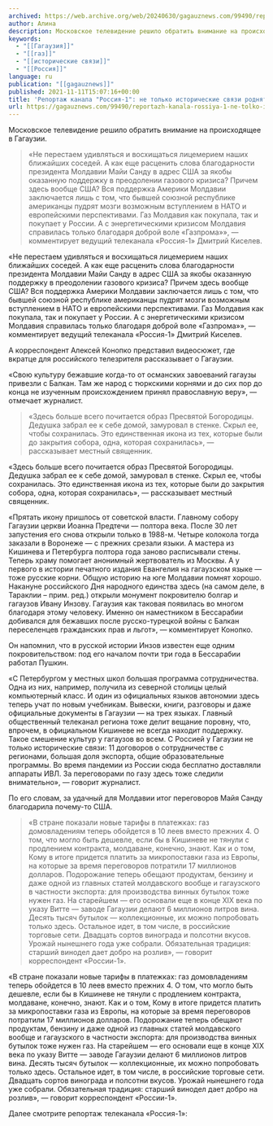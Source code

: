 ```yaml
---
archived: https://web.archive.org/web/20240630/gagauznews.com/99490/reportazh-kanala-rossiya-1-ne-tolko-istoricheskie-svyazi-rodnyat-gagauziyu-i-rf.html
author: Алина
description: Московское телевидение решило обратить внимание на происходящее в Гагаузии. «Не перестаем удивляться и восхищаться лицемерием наших ближайших соседей. А как еще расценить слова благодарности президента Молдавии Майи Санду в адрес США за якобы оказанную поддержку в преодолении газового кризиса? Причем здесь вообще США? Вся поддержка Америки Молдавии заключается лишь с том, что бывшей союзной республике американцы пудрят мозги возможным вступлением в НАТО и европейскими перспективами. Газ Молдавия как покупала, так и покупает у России. А с энергетическими кризисом Молдавия справилась только благодаря доброй воле «Газпрома»», — комментирует ведущий телеканала «Россия-1» Дмитрий Киселев. А корреспондент Алексей Конопко представил видеосюжет, где вкратце […]
keywords:
  - "[[Гагаузия]]"
  - "[[газ]]"
  - "[[исторические связи]]"
  - "[[Россия]]"
language: ru
publication: "[[gagauznews]]"
published: 2021-11-11T15:07:16+00:00
title: 'Репортаж канала "Россия-1": не только исторические связи роднят Гагаузию и РФ'
url: https://gagauznews.com/99490/reportazh-kanala-rossiya-1-ne-tolko-istoricheskie-svyazi-rodnyat-gagauziyu-i-rf.html
---
```


Московское телевидение решило обратить внимание на происходящее в Гагаузии.

> «Не перестаем удивляться и восхищаться лицемерием наших ближайших соседей. А как еще расценить слова благодарности президента Молдавии Майи Санду в адрес США за якобы оказанную поддержку в преодолении газового кризиса? Причем здесь вообще США? Вся поддержка Америки Молдавии заключается лишь с том, что бывшей союзной республике американцы пудрят мозги возможным вступлением в НАТО и европейскими перспективами. Газ Молдавия как покупала, так и покупает у России. А с энергетическими кризисом Молдавия справилась только благодаря доброй воле «Газпрома»», — комментирует ведущий телеканала «Россия-1» Дмитрий Киселев.

«Не перестаем удивляться и восхищаться лицемерием наших ближайших соседей. А как еще расценить слова благодарности президента Молдавии Майи Санду в адрес США за якобы оказанную поддержку в преодолении газового кризиса? Причем здесь вообще США? Вся поддержка Америки Молдавии заключается лишь с том, что бывшей союзной республике американцы пудрят мозги возможным вступлением в НАТО и европейскими перспективами. Газ Молдавия как покупала, так и покупает у России. А с энергетическими кризисом Молдавия справилась только благодаря доброй воле «Газпрома»», — комментирует ведущий телеканала «Россия-1» Дмитрий Киселев.

А корреспондент Алексей Конопко представил видеосюжет, где вкратце для российского телезрителя рассказывает о Гагаузии.

«Свою культуру бежавшие когда-то от османских завоеваний гагаузы привезли с Балкан. Там же народ с тюркскими корнями и до сих пор до конца не изученным происхождением принял православную веру», — отмечает журналист.

> «Здесь больше всего почитается образ Пресвятой Богородицы. Дедушка забрал ее к себе домой, замуровал в стенке. Скрыл ее, чтобы сохранилась. Это единственная икона из тех, которые были до закрытия собора, одна, которая сохранилась», — рассказывает местный священник.

«Здесь больше всего почитается образ Пресвятой Богородицы. Дедушка забрал ее к себе домой, замуровал в стенке. Скрыл ее, чтобы сохранилась. Это единственная икона из тех, которые были до закрытия собора, одна, которая сохранилась», — рассказывает местный священник.

«Прятать икону пришлось от советской власти. Главному собору Гагаузии церкви Иоанна Предтечи — полтора века. После 30 лет запустения его снова открыли только в 1988-м. Четыре колокола тогда заказали в Воронеже — с прежних срезали языки. А мастера из Кишинева и Петербурга полтора года заново расписывали стены. Теперь храму помогает анонимный жертвователь из Москвы. А у первого в истории печатного издания Евангелия на гагаузском языке — тоже русские корни. Общую историю на юге Молдавии помнят хорошо. Накануне российского Дня народного единства здесь (на самом деле, в Тараклии – прим. ред.) открыли монумент покровителю болгар и гагаузов Ивану Инзову. Гагаузия как таковая появилась во многом благодаря этому человеку. Именно он наместником в Бессарабии добивался для бежавших после русско-турецкой войны с Балкан переселенцев гражданских прав и льгот», — комментирует Конопко.

Он напомнил, что в русской истории Инзов известен еще одним покровительством: под его началом почти три года в Бессарабии работал Пушкин.

«С Петербургом у местных школ большая программа сотрудничества. Одна из них, например, получила из северной столицы целый компьютерный класс. И один из официальных языков автономии здесь теперь учат по новым учебникам. Вывески, книги, разговоры и даже официальные документы в Гагаузии — на трех языках. Главный общественный телеканал региона тоже делит вещание поровну, что, впрочем, в официальном Кишиневе не всегда находит поддержку. Такое смешение культур у гагаузов во всем. С Россией у Гагаузии не только исторические связи: 11 договоров о сотрудничестве с регионами, большая доля экспорта, общие образовательные программы. Во время пандемии из России сюда бесплатно доставляли аппараты ИВЛ. За переговорами по газу здесь тоже следили внимательно», — говорит журналист.

По его словам, за удачный для Молдавии итог переговоров Майя Санду благодарила почему-то США.

> «В стране показали новые тарифы в платежках: газ домовладениям теперь обойдется в 10 леев вместо прежних 4. О том, что могло быть дешевле, если бы в Кишиневе не тянули с продлением контракта, молдаване, конечно, знают. Как и о том, Кому в итоге придется платить за микропоставки газа из Европы, на которые за время переговоров потратили 17 миллионов долларов. Подорожание теперь обещают продуктам, бензину и даже одной из главных статей молдавского вообще и гагаузского в частности экспорта: для производства винных бутылок тоже нужен газ. На старейшем — его основали еще в конце XIX века по указу Витте — заводе Гагаузии делают 6 миллионов литров вина. Десять тысяч бутылок — коллекционные, их можно попробовать только здесь. Остальное идет, в том числе, в российские торговые сети. Двадцать сортов винограда и полсотни вкусов. Урожай нынешнего года уже собрали. Обязательная традиция: старший винодел дает добро на розлив», — говорит корреспондент «России-1».

«В стране показали новые тарифы в платежках: газ домовладениям теперь обойдется в 10 леев вместо прежних 4. О том, что могло быть дешевле, если бы в Кишиневе не тянули с продлением контракта, молдаване, конечно, знают. Как и о том, Кому в итоге придется платить за микропоставки газа из Европы, на которые за время переговоров потратили 17 миллионов долларов. Подорожание теперь обещают продуктам, бензину и даже одной из главных статей молдавского вообще и гагаузского в частности экспорта: для производства винных бутылок тоже нужен газ. На старейшем — его основали еще в конце XIX века по указу Витте — заводе Гагаузии делают 6 миллионов литров вина. Десять тысяч бутылок — коллекционные, их можно попробовать только здесь. Остальное идет, в том числе, в российские торговые сети. Двадцать сортов винограда и полсотни вкусов. Урожай нынешнего года уже собрали. Обязательная традиция: старший винодел дает добро на розлив», — говорит корреспондент «России-1».

Далее смотрите репортаж телеканала «Россия-1»: